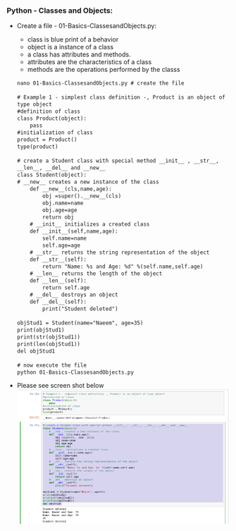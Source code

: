 ### Python - Classes and Objects:
  * Create a file - 01-Basics-ClassesandObjects.py:
    * class is blue print of a behavior
    * object is a instance of a class
    * a class has attributes and methods.
    * attributes are the characteristics of a class
    * methods are the operations performed by the classs
    
    ```
    nano 01-Basics-ClassesandObjects.py # create the file
    
    # Example 1 - simplest class definition -, Product is an object of type object 
    #definition of class
    class Product(object):
        pass
    #initialization of class      
    product = Product()
    type(product)
    
    # create a Student class with special method __init__ , __str__, __len__, __del__ and __new__
    class Student(object):
    # __new__ creates a new instance of the class
        def __new__(cls,name,age):
            obj =super().__new__(cls)
            obj.name=name
            obj.age=age
            return obj
        # __init__ initializes a created class
        def __init__(self,name,age):
            self.name=name
            self.age=age
        # __str__ returns the string representation of the object
        def __str__(self):
            return "Name: %s and Age: %d" %(self.name,self.age)
        # __len__ returns the length of the object
        def __len__(self):
            return self.age
        # __del__ destroys an object
        def __del__(self):
            print("Student deleted")

    objStud1 = Student(name="Naeem", age=35)  
    print(objStud1)
    print(str(objStud1))
    print(len(objStud1))
    del objStud1
    
    # now execute the file 
    python 01-Basics-ClassesandObjects.py
    
    ```
  * Please see screen shot below
        ![Python Basics Classes and Objects](../images/001-013-Basics-ClassesandObjects01.PNG)
